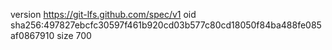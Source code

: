version https://git-lfs.github.com/spec/v1
oid sha256:497827ebcfc30597f461b920cd03b577c80cd18050f84ba488fe085af0867910
size 700
